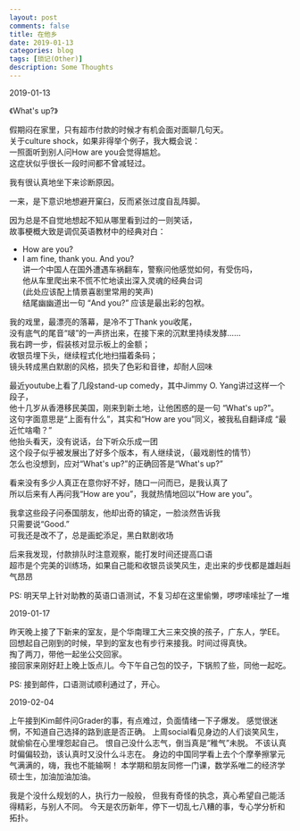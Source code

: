 ```yaml
---
layout: post
comments: false
title: 在他乡
date: 2019-01-13
categories: blog
tags: [琐记(Other)]
description: Some Thoughts
---
```


2019-01-13

《What's up?》

假期闷在家里，只有超市付款的时候才有机会面对面聊几句天。  
关于culture shock，如果非得举个例子，我大概会说：  
一照面听到别人问How are you会觉得尴尬。  
这症状似乎很长一段时间都不曾减轻过。

我有很认真地坐下来诊断原因。

一来，是下意识地想避开窠臼，反而紧张过度自乱阵脚。

因为总是不自觉地想起不知从哪里看到过的一则笑话，  
故事梗概大致是调侃英语教材中的经典对白：  
- How are you?   
- I am fine, thank you. And you?  
讲一个中国人在国外遭遇车祸翻车，警察问他感觉如何，有受伤吗，  
他从车里爬出来不慌不忙地读出深入灵魂的经典台词  
(此处应该配上情景喜剧里常用的笑声)  
结尾幽幽道出一句 “And you?” 应该是最出彩的包袱。  

我的戏里，最漂亮的落幕，是冷不丁Thank you收尾，  
没有底气的尾音“啵”的一声挤出来，在接下来的沉默里持续发酵……    
我右跨一步，假装核对显示板上的金额；  
收银员埋下头，继续程式化地扫描着条码；  
镜头转成黑白默剧的风格，损失了色彩和音律，却耐人回味

最近youtube上看了几段stand-up comedy，其中Jimmy O. Yang讲过这样一个段子，    
他十几岁从香港移民美国，刚来到新土地，让他困惑的是一句 “What's up?”。  
这句字面意思是“上面有什么”，其实和“How are you”同义，被我私自翻译成 “最近忙啥嘞？”  
他抬头看天，没有说话，台下听众乐成一团  
这个段子似乎被发展出了好多个版本，有人继续说，（最戏剧性的情节）  
怎么也没想到，应对“What's up?”的正确回答是“What's up?”  

看来没有多少人真正在意你好不好，随口一问而已，是我认真了  
所以后来有人再问我“How are you”，我就热情地回以“How are you”。

我拿这些段子问泰国朋友，他却出奇的镇定，一脸淡然告诉我  
只需要说“Good.”  
可我还是改不了，总是画蛇添足，黑白默剧收场


后来我发现，付款排队时注意观察，能打发时间还提高口语  
超市是个完美的训练场，如果自己能和收银员谈笑风生，走出来的步伐都是雄赳赳气昂昂


PS: 明天早上针对助教的英语口语测试，不复习却在这里偷懒，啰啰嗦嗦扯了一堆

2019-01-17

昨天晚上接了下新来的室友，是个华南理工大三来交换的孩子，广东人，学EE。  
回想起自己刚到的时候，早到的室友也有步行来接我。时间过得真快。  
掏了两刀，带他一起坐公交回家。  
接回家来刚好赶上晚上饭点儿。今下午自己包的饺子，下锅煎了些，同他一起吃。

PS: 接到邮件，口语测试顺利通过了，开心。

2019-02-04

上午接到Kim邮件问Grader的事，有点难过，负面情绪一下子爆发。
感觉很迷惘，不知道自己选择的路到底是否正确。
上周social看见身边的人们谈笑风生，就偷偷在心里埋怨起自己。
恨自己没什么志气，倒当真是“稚气”未脱。
不该认真时偏偏较劲，该认真时又没什么斗志在。
身边的中国同学看上去个个摩拳擦掌元气满满的，嗨，我也不能输啊！
本学期和朋友同修一门课，数学系唯二的经济学硕士生，加油加油加油。

我是个没什么规划的人，执行力一般般，
但我有奇怪的执念，真心希望自己能活得精彩，与别人不同。
今天是农历新年，停下一切乱七八糟的事，专心学分析和拓扑。
